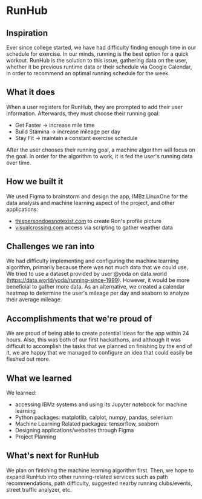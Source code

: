 # RunHub

## Inspiration
Ever since college started, we have had difficulty finding enough time in our schedule for exercise. In our minds, running is the best option for a quick workout. RunHub is the solution to this issue, gathering data on the user, whether it be previous runtime data or their schedule via Google Calendar, in order to recommend an optimal running schedule for the week.

## What it does
When a user registers for RunHub, they are prompted to add their user information. Afterwards, they must choose their running goal:
- Get Faster -> increase mile time
- Build Stamina -> increase mileage per day
- Stay Fit -> maintain a constant exercise schedule

After the user chooses their running goal, a machine algorithm will focus on the goal. In order for the algorithm to work, it is fed the user's running data over time.

## How we built it
We used Figma to brainstorm and design the app, IMBz LinuxOne for the data analysis and machine learning aspect of the project, and other applications:
- [thispersondoesnotexist.com](https://thispersondoesnotexist.com/) to create Ron's profile picture
- [visualcrossing.com](www.visualcrossing.com/weather/weather-data-services) access via scripting to gather weather data

## Challenges we ran into
We had difficulty implementing and configuring the machine learning algorithm, primarily because there was not much data that we could use. We tried to use a dataset provided by user @yoda on data.world (https://data.world/yoda/running-since-1999). However, it would be more beneficial to gather more data. As an alternative, we created a calendar heatmap to determine the user's mileage per day and seaborn to analyze their average mileage.

## Accomplishments that we're proud of
We are proud of being able to create potential ideas for the app within 24 hours. Also, this was both of our first hackathons, and although it was difficult to accomplish the tasks that we planned on finishing by the end of it, we are happy that we managed to configure an idea that could easily be fleshed out more.

## What we learned
We learned:
- accessing IBMz systems and using its Jupyter notebook for machine learning
- Python packages: matplotlib, calplot, numpy, pandas, selenium
- Machine Learning Related packages: tensorflow, seaborn
- Designing applications/websites through Figma
- Project Planning

## What's next for RunHub
We plan on finishing the machine learning algorithm first. Then, we hope to expand RunHub into other running-related services such as path recommendations, path difficulty, suggested nearby running clubs/events, street traffic analyzer, etc.
